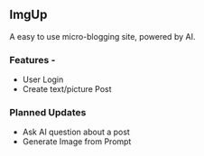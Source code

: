 ## ImgUp

A easy to use micro-blogging site, powered by AI.

### Features - 
- User Login
- Create text/picture Post

### Planned Updates
- Ask AI question about a post
- Generate Image from Prompt
